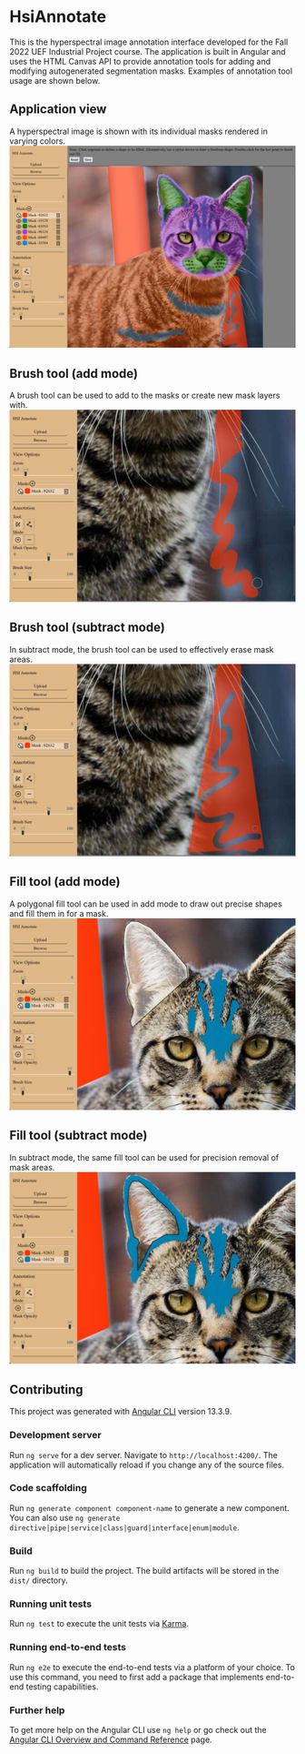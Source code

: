 # HsiAnnotate
This is the hyperspectral image annotation interface developed for the Fall 2022 UEF Industrial Project course.  The application is built in Angular and uses the HTML Canvas API to provide annotation tools for adding and modifying autogenerated segmentation masks.  Examples of annotation tool usage are shown below.

## Application view
A hyperspectral image is shown with its individual masks rendered in varying colors.
![Application view](./demo-images/idp_progress-report_annotate-app_app.jpg)

## Brush tool (add mode)
A brush tool can be used to add to the masks or create new mask layers with.
![Brush tool in add mode](./demo-images/idp_progress-report_annotate-app_brush-add.jpg)

## Brush tool (subtract mode)
In subtract mode, the brush tool can be used to effectively erase mask areas.
![Brush tool in subtract mode](./demo-images/idp_progress-report_annotate-app_brush-subtract.jpg)

## Fill tool (add mode)
A polygonal fill tool can be used in add mode to draw out precise shapes and fill them in for a mask.
![Fill tool in add mode](./demo-images/idp_progress-report_annotate-app_fill-add.jpg)

## Fill tool (subtract mode)
In subtract mode, the same fill tool can be used for precision removal of mask areas.
![Fill tool in add mode](./demo-images/idp_progress-report_annotate-app_fill-subtract.jpg)


## Contributing
This project was generated with [Angular CLI](https://github.com/angular/angular-cli) version 13.3.9.

### Development server

Run `ng serve` for a dev server. Navigate to `http://localhost:4200/`. The application will automatically reload if you change any of the source files.

### Code scaffolding

Run `ng generate component component-name` to generate a new component. You can also use `ng generate directive|pipe|service|class|guard|interface|enum|module`.

### Build

Run `ng build` to build the project. The build artifacts will be stored in the `dist/` directory.

### Running unit tests

Run `ng test` to execute the unit tests via [Karma](https://karma-runner.github.io).

### Running end-to-end tests

Run `ng e2e` to execute the end-to-end tests via a platform of your choice. To use this command, you need to first add a package that implements end-to-end testing capabilities.

### Further help

To get more help on the Angular CLI use `ng help` or go check out the [Angular CLI Overview and Command Reference](https://angular.io/cli) page.
